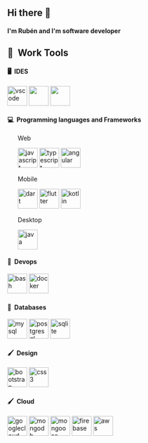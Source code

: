## Hi there 👋

#### I'm Rubén and I'm software developer

<h2> 🚀 &nbsp;Work Tools</h2>
<h4> 🖥 &nbsp;IDES</h4>
<p align="left">
    <img src="https://cdn.jsdelivr.net/gh/devicons/devicon/icons/vscode/vscode-original.svg" alt="vscode" width="45" height="45"/>
    <img src="https://cdn.jsdelivr.net/gh/devicons/devicon@latest/icons/androidstudio/androidstudio-original.svg" width="45" height="45"/>
    <img src="https://cdn.jsdelivr.net/gh/devicons/devicon@latest/icons/intellij/intellij-original.svg" width="45" height="45"/>
</p>

<h4> 💻 &nbsp;Programming languages and Frameworks</h4>
<p align="left">
    <ul>
        <span>Web</span>
        <p>
            <img src="https://cdn.jsdelivr.net/gh/devicons/devicon@latest/icons/javascript/javascript-original.svg" alt="javascript" width="45" height="45"/>
            <img src="https://cdn.jsdelivr.net/gh/devicons/devicon@latest/icons/typescript/typescript-original.svg" alt="typescript" width="45" height="45"/>
          <img src="https://cdn.jsdelivr.net/gh/devicons/devicon@latest/icons/angular/angular-original.svg" alt="angular" width="45" height="45"/>
        </p>
    </ul>
    <ul>
        <span>Mobile</span>
        <p>
          <img src="https://cdn.jsdelivr.net/gh/devicons/devicon@latest/icons/dart/dart-original.svg" alt="dart" width="45" height="45"/>
            <img src="https://cdn.jsdelivr.net/gh/devicons/devicon@latest/icons/flutter/flutter-original.svg" alt="flutter" width="45" height="45"/>
            <img src="https://cdn.jsdelivr.net/gh/devicons/devicon@latest/icons/kotlin/kotlin-original.svg" alt="kotlin" width="45" height="45"/>
        </p>
    </ul>
    <ul>
        <span>Desktop</span>
        <p>
            <img src="https://cdn.jsdelivr.net/gh/devicons/devicon@latest/icons/java/java-original.svg" alt="java" width="45" height="45"/>
        </p>
    </ul>
    
</p>
<h4> 💾 &nbsp;Devops</h4>
<p align="left">
    <img src="https://cdn.jsdelivr.net/gh/devicons/devicon/icons/bash/bash-original.svg" alt="bash" width="45" height="45"/>
    <img src="https://cdn.jsdelivr.net/gh/devicons/devicon@latest/icons/docker/docker-original.svg" alt="docker" width="45" height="45"/>
</p>  

<h4> 💾 &nbsp;Databases</h4>
<p align="left">
    <img src="https://cdn.jsdelivr.net/gh/devicons/devicon@latest/icons/mysql/mysql-original.svg" alt="mysql" width="45" height="45"/>
    <img src="https://cdn.jsdelivr.net/gh/devicons/devicon@latest/icons/postgresql/postgresql-original.svg" alt="postgresql" width="45" height="45"/>
    <img src="https://cdn.jsdelivr.net/gh/devicons/devicon@latest/icons/sqlite/sqlite-original.svg" alt="sqlite" width="45" height="45"/>
  
</p>     
<h4> 🖌 &nbsp;Design</h4>
<p align="left">
    <img src="https://cdn.jsdelivr.net/gh/devicons/devicon@latest/icons/bootstrap/bootstrap-original.svg" alt="bootstrap" width="45" height="45"/>
    <img src="https://cdn.jsdelivr.net/gh/devicons/devicon@latest/icons/css3/css3-original.svg" alt="css3" width="45" height="45" />
</p> 
<h4> 🖌 &nbsp;Cloud</h4>
<p align="left">
    <img src="https://cdn.jsdelivr.net/gh/devicons/devicon@latest/icons/googlecloud/googlecloud-original.svg" alt="googlecloud" width="45" height="45"/>
    <img src="https://cdn.jsdelivr.net/gh/devicons/devicon@latest/icons/mongodb/mongodb-original.svg" alt="mongodb" width="45" height="45"/>
    <img src="https://cdn.jsdelivr.net/gh/devicons/devicon@latest/icons/mongoose/mongoose-original.svg" alt="mongoose" width="45" height="45"/>
    <img src="https://cdn.jsdelivr.net/gh/devicons/devicon@latest/icons/firebase/firebase-original.svg" alt="firebase" width="45" height="45"/>
    <img src="https://cdn.jsdelivr.net/gh/devicons/devicon@latest/icons/amazonwebservices/amazonwebservices-plain-wordmark.svg" alt="aws" width="45" height="45"/>
</p> 
